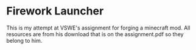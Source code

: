 Firework Launcher
======================

This is my attempt at VSWE's assignment for forging a minecraft mod. 
All resources are from his download that is on the assignment.pdf so they belong to him.